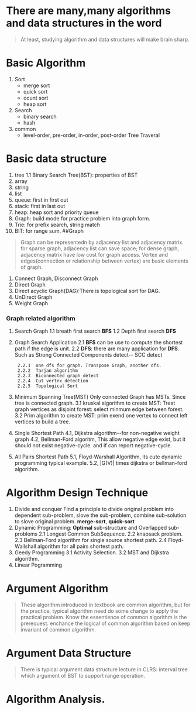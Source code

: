 # There are many,many algorithms and data structures in the word
>At least, studying algorithm and data structures will make brain sharp.


# Basic Algorithm
1. Sort
    * merge sort
    * quick sort
    * count sort
    * heap sort
2. Search
    * binary search
    * hash
3. common
    * level-order, pre-order, in-order, post-order Tree Traveral

# Basic data structure
1. tree
    1.1 Binary Search Tree(BST): properties of BST
2. array
3. string
4. list
5. queue: first in first out
6. stack: first in last out
7. heap:  heap sort and priority queue
8. Graph: build mode for practice problem into graph form.
9. Trie: for prefix search, string match
10. BIT: for range sum.
##Graph
>Graph can be representedn by adjacency list and adjacency matrix. for sparse graph, adjacency list can save space; for dense graph, adjacency matrix have low cost for graph access.
>Vertex and edges(connection or relationship between vertex) are basic  elements of graph.

1. Connect Graph, Disconnect Graph
2. Direct Graph
3. Direct acyclic Graph(DAG):There is topological sort for DAG.
4. UnDirect Graph
5. Weight Graph
### Graph related algorithm
1. Search Graph
    1.1 breath first search **BFS**
    1.2 Depth first search **DFS**
2. Graph Search Application
        2.1 **BFS** can be use to compute the shortest path if the edge is unit.
        2.2 **DFS**: there are many application for **DFS**.
    Such as Strong Connected Components detect-- SCC detect

        2.2.1  one dfs for graph. Transpose Graph, another dfs.
        2.2.2  Tarjan algorithm
        2.2.3  Biconnected graph detect
        2.2.4  Cut vertex detection
        2.2.5  Topological Sort
3. Minimum Spanning Tree(MST)
    Only connected Graph has MSTs. Since tree is connected graph.
    3.1 kruskal algorithm to create MST: Treat graph vertices as disjoint forest: select minmum edge between forest.
    3.2 Prim algorithm to create MST: prim exend one vertex to connect left vertices to build a tree.
4. Single Shortest Path
    4.1, Dijkstra algorithm--for non-negative weight graph
    4.2, Bellman-Ford algoritm, This allow negative edge exist, but it should not exist negative-cycle. and if can report negative-cycle.

5. All Pairs Shortest Path
    5.1, Floyd-Warshall Algorithm, its cute dynamic programming typical example.
    5.2, |G(V)| times dijkstra or bellman-ford algorithm.

# Algorithm Design Technique
1. Divide and conquer
   Find a principle to divide original problem into dependent sub-problem, slove
   the sub-problem, combine sub-solution to slove original problem.
   **merge-sort**, **quick-sort**
2. Dynamic Programming: ****Optimal**** sub-structure and Overlapped sub-problems
    2.1 Longest Common SubSequence.
    2.2 knapsack problem.
    2.3 Bellman-Ford algorithm for single source shortest path.
    2.4 Floyd-Wallshall algorithm for all pairs shortest path.
3. Geedy Programming
    3.1 Activity Selection.
    3.2 MST and Dijkstra algorithm.
4. Linear Pogramming

# Argument Algorithm
>These algorithm introduced in textbook are common algorithm, but for the practice, typical algorithm
>need do some change to apply the practical problem. Know the essentience of common algorithm is the prerequest.
>enchance the logical of common algorithm based on keep invariant of common algorithm.

# Argument Data Structure
>There is typical argument data structure lecture in CLRS: interval tree which argument of BST to support range operation.


# Algorithm Analysis.